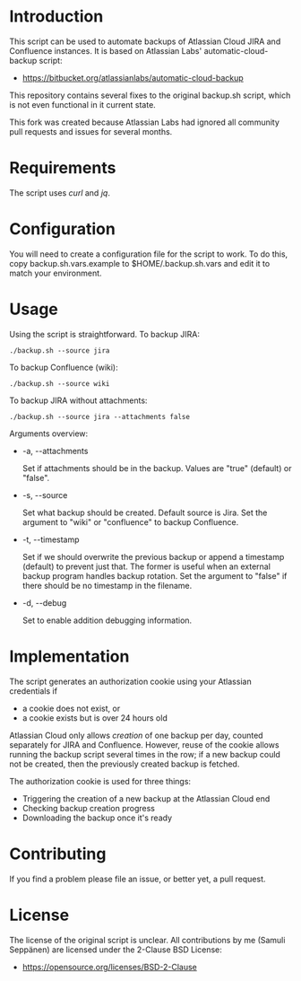 # Introduction

This script can be used to automate backups of Atlassian Cloud JIRA and 
Confluence instances. It is based on Atlassian Labs' automatic-cloud-backup 
script:

* https://bitbucket.org/atlassianlabs/automatic-cloud-backup

This repository contains several fixes to the original backup.sh script, which 
is not even functional in it current state.

This fork was created because Atlassian Labs had ignored all community pull 
requests and issues for several months.

# Requirements

The script uses _curl_ and _jq_.

# Configuration

You will need to create a configuration file for the script to work. To do this, 
copy backup.sh.vars.example to $HOME/.backup.sh.vars and edit it to match your 
environment.

# Usage

Using the script is straightforward. To backup JIRA:

    ./backup.sh --source jira

To backup Confluence (wiki):

    ./backup.sh --source wiki

To backup JIRA without attachments:

    ./backup.sh --source jira --attachments false

Arguments overview:

* -a, --attachments

     Set if attachments should be in the backup. Values are "true" (default) or "false".

* -s, --source

    Set what backup should be created. Default source is Jira. Set the argument to "wiki" or "confluence" to backup Confluence.

* -t, --timestamp

    Set if we should overwrite the previous backup or append a timestamp (default) to prevent just that.
    The former is useful when an external backup program handles backup rotation.
    Set the argument to "false" if there should be no timestamp in the filename.

* -d, --debug

    Set to enable addition debugging information.

# Implementation

The script generates an authorization cookie using your Atlassian credentials if

* a cookie does not exist, or
* a cookie exists but is over 24 hours old

Atlassian Cloud only allows _creation_ of one backup per day, counted separately 
for JIRA and Confluence. However, reuse of the cookie allows running the backup 
script several times in the row; if a new backup could not be created, then the 
previously created backup is fetched.

The authorization cookie is used for three things:

* Triggering the creation of a new backup at the Atlassian Cloud end
* Checking backup creation progress
* Downloading the backup once it's ready

# Contributing

If you find a problem please file an issue, or better yet, a pull request.

# License

The license of the original script is unclear. All contributions by me (Samuli 
Seppänen) are licensed under the 2-Clause BSD License:

* https://opensource.org/licenses/BSD-2-Clause
